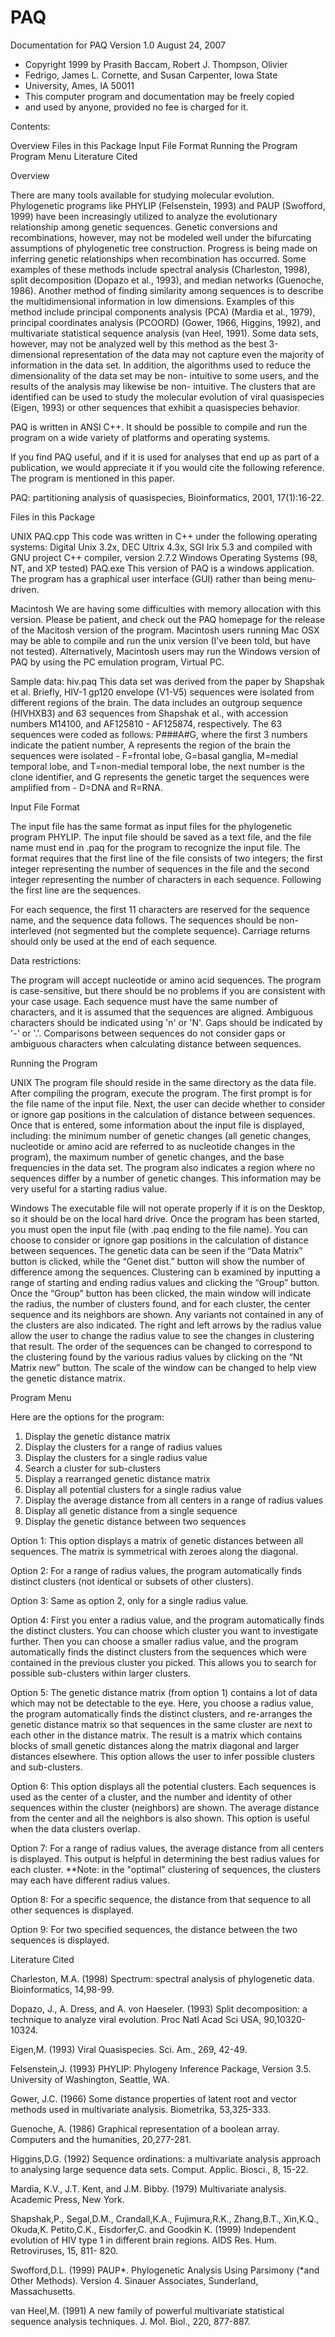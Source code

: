 PAQ
===

Documentation for PAQ Version 1.0    August 24, 2007 

* Copyright 1999 by Prasith Baccam, Robert J. Thompson, Olivier 
* Fedrigo, James L. Cornette, and Susan Carpenter, Iowa State 
* University, Ames, IA 50011 
* This computer program and documentation may be freely copied 
* and used by anyone, provided no fee is charged for it. 



Contents: 

Overview 
Files in this Package 
Input File Format 
Running the Program 
Program Menu 
Literature Cited 


Overview

There are many tools available for studying molecular evolution. Phylogenetic programs like PHYLIP (Felsenstein, 1993) and PAUP (Swofford, 1999) have been increasingly utilized to analyze the evolutionary relationship among genetic sequences. Genetic conversions and recombinations, however, may not be modeled well under the bifurcating assumptions of phylogenetic tree construction. Progress is being made on inferring genetic relationships when recombination has occurred. Some examples of these methods include spectral analysis (Charleston, 1998), split decomposition (Dopazo et al., 1993), and median networks (Guenoche, 1986). Another method of finding similarity among sequences is to describe the multidimensional information in low dimensions. Examples of this method include principal components analysis (PCA) (Mardia et al., 1979), principal coordinates analysis (PCOORD) (Gower, 1966, Higgins, 1992), and multivariate statistical sequence analysis (van Heel, 1991). Some data sets, however, may not be analyzed well by this method as the best 3-dimensional representation of the data may not capture even the majority of information in the data set. In addition, the algorithms used to reduce the dimensionality of the data set may be non- intuitive to some users, and the results of the analysis may likewise be non- intuitive.  The clusters that are identified can be used to study the molecular evolution of viral quasispecies (Eigen, 1993) or other sequences that exhibit  a quasispecies behavior. 

PAQ is written in ANSI C++.  It should be possible to compile and run the program on a wide variety of platforms and operating systems. 

If you find PAQ useful, and if it is used for analyses that end up as part of a publication, we would appreciate it if you would cite the following reference. The program is mentioned in this paper. 

PAQ: partitioning analysis of quasispecies, Bioinformatics, 2001, 17(1):16-22. 


Files in this Package

UNIX
  PAQ.cpp	This code was written in C++ under the following operating systems:  Digital Unix 3.2x, DEC Ultrix 4.3x, SGI Irix 5.3 and compiled with GNU project C++ compiler, version 2.7.2 
Windows Operating Systems (98, NT, and XP tested)
  PAQ.exe 	This version of PAQ is a windows application.  The program has a graphical user interface (GUI) rather than being menu-driven. 

Macintosh 	We are having some difficulties with memory allocation with this version.  Please be patient, and check out the PAQ homepage for the release of the Macitosh version of the program.  Macintosh users running Mac OSX may be able to compile and run the unix version (I’ve been told, but have not tested).  Alternatively, Macintosh users may run the Windows version of PAQ by using the PC emulation program, Virtual PC.

Sample data: 
  hiv.paq	This data set was derived from the paper by Shapshak et al.  Briefly, HIV-1 gp120 envelope (V1-V5) sequences were isolated from different regions of the brain.  The data includes an outgroup sequence (HIVHXB3) and 63 sequences from Shapshak et al., with accession numbers M14100, and AF125810 - AF125874, respectively. The 63 sequences were coded as follows: P###A#G, where the first 3 numbers indicate the patient number, A represents the region of the brain the sequences were isolated - F=frontal lobe, G=basal ganglia, M=medial temporal lobe, and T=non-medial temporal lobe, the next number is the clone identifier, and G represents the genetic target the sequences were amplified from - D=DNA and R=RNA.


Input File Format

The input file has the same format as input files for the phylogenetic program PHYLIP.  The input file should be saved as a text file, and the file name must end in .paq for the program to recognize the input file.  The format requires that the first line of the file consists of two integers; the first integer representing the number of sequences in the file and the second integer representing the number of characters in each sequence. Following the first line are the sequences. 

For each sequence, the first 11 characters are reserved for the sequence name, and the sequence data follows.  The sequences should be non-interleved (not segmented but the complete sequence).  Carriage returns should only be used at the end of each sequence.   

Data restrictions: 

The program will accept nucleotide or amino acid sequences.  The program is case-sensitive, but there should be no problems if you are consistent with your case usage.  Each sequence must have the same number of characters, and it is assumed that the sequences are aligned.  Ambiguous characters should be indicated using 'n' or 'N'.  Gaps should be indicated by '-' or '.'. Comparisons between sequences do not consider gaps or ambiguous characters when calculating distance between sequences. 


Running the Program

UNIX 
	The program file should reside in the same directory as the data file. After compiling the program, execute the program.  The first prompt is for the file name of the input file.  Next, the user can decide whether to consider or ignore gap positions in the calculation of distance between sequences.  Once that is entered, some information about the input file is displayed, including: the minimum number of genetic changes (all genetic changes, nucleotide or amino acid are referred to as nucleotide changes in the program), the maximum number of genetic changes, and the base frequencies in the data set.  The program also indicates a region where no sequences differ by a number of genetic changes. This information may be very useful for a starting radius value. 

Windows 
	The executable file will not operate properly if it is on the Desktop, so it should be on the local hard drive.  Once the program has been started, you must open the input file (with .paq ending to the file name).  You can choose to consider or ignore gap positions in the calculation of distance between sequences.  The genetic data can be seen if the “Data Matrix” button is clicked, while the “Genet dist.” button will show the number of difference among the sequences.  Clustering can b examined by inputting a range of starting and ending radius values and clicking the “Group” button.  Once the “Group” button has been clicked, the main window will indicate the radius, the number of clusters found, and for each cluster, the center sequence and its neighbors are shown.  Any variants not contained in any of the clusters are also indicated.  The right and left arrows by the radius value allow the user to change the radius value to see the changes in clustering that result.  The order of the sequences can be changed to correspond to the clustering found by the various radius values by clicking on the “Nt Matrix new” button.  The scale of the window can be changed to help view the genetic distance matrix.


Program Menu

Here are the options for the program: 
1. Display the genetic distance matrix 
2. Display the clusters for a range of radius values
3. Display the clusters for a single radius value 
4. Search a cluster for sub-clusters 
5. Display a rearranged genetic distance matrix 
6. Display all potential clusters for a single radius value 
7. Display the average distance from all centers in a range of radius values 
8. Display all genetic distance from a single sequence  
9. Display the genetic distance between two sequences 

Option 1:  This option displays a matrix of genetic distances between all sequences.  The matrix is symmetrical with zeroes along the diagonal. 

Option 2:  For a range of radius values, the program automatically finds distinct clusters (not identical or subsets of other clusters). 

Option 3:  Same as option 2, only for a single radius value. 

Option 4:  First you enter a radius value, and the program automatically finds the distinct clusters.  You can choose which cluster you want to investigate further.  Then you can choose a smaller radius value, and the program automatically finds the distinct clusters from the sequences which were contained in the previous cluster you picked.  This allows you to search for possible sub-clusters within larger clusters. 

Option 5:  The genetic distance matrix (from option 1) contains a lot of data which may not be detectable to the eye.  Here, you choose a radius value, the program automatically finds the distinct clusters, and re-arranges the genetic distance matrix so that sequences in the same cluster are next to each other in the distance matrix.  The result is a matrix which contains blocks of small genetic distances along the matrix diagonal and larger distances elsewhere. This option allows the user to infer possible clusters and sub-clusters. 

Option 6:  This option displays all the potential clusters.  Each sequences is used as the center of a cluster, and the number and identity of other sequences within the cluster (neighbors) are shown.  The average distance from the center and all the neighbors is also shown.  This option is useful when the data clusters overlap. 

Option 7:  For a range of radius values, the average distance from all centers is displayed.  This output is helpful in determining the best radius values for each cluster.  **Note: in the "optimal" clustering of sequences, the clusters may each have different radius values. 

Option 8:  For a specific sequence, the distance from that sequence to all other sequences is displayed. 

Option 9:  For two specified sequences, the distance between the two sequences is displayed.


 
Literature Cited

Charleston, M.A. (1998) Spectrum: spectral analysis of phylogenetic data. Bioinformatics, 14,98-99. 

Dopazo, J., A. Dress, and A. von Haeseler. (1993) Split decomposition: a technique to analyze viral evolution. Proc Natl Acad Sci USA, 90,10320-10324. 

Eigen,M. (1993) Viral Quasispecies. Sci. Am., 269, 42-49. 

Felsenstein,J. (1993) PHYLIP: Phylogeny Inference Package, Version 3.5. University of Washington, Seattle, WA. 

Gower, J.C. (1966) Some distance properties of latent root and vector methods used in multivariate analysis. Biometrika, 53,325-333. 

Guenoche, A. (1986) Graphical representation of a boolean array. Computers and the humanities, 20,277-281. 

Higgins,D.G. (1992) Sequence ordinations: a multivariate analysis approach to analysing large sequence data sets. Comput. Applic. Biosci., 8, 15-22. 

Mardia, K.V., J.T. Kent, and J.M. Bibby. (1979) Multivariate analysis. Academic Press, New York. 

Shapshak,P., Segal,D.M., Crandall,K.A., Fujimura,R.K., Zhang,B.T., Xin,K.Q., Okuda,K. Petito,C.K., Eisdorfer,C. and Goodkin K. (1999) Independent evolution of HIV type 1 in different brain regions. AIDS Res. Hum. Retroviruses, 15, 811- 820. 

Swofford,D.L. (1999) PAUP*. Phylogenetic Analysis Using Parsimony (*and Other Methods). Version 4. Sinauer Associates, Sunderland, Massachusetts. 

van Heel,M. (1991) A new family of powerful multivariate statistical sequence analysis techniques. J. Mol. Biol., 220, 877-887.
